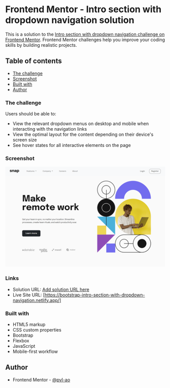 # Frontend Mentor - Intro section with dropdown navigation solution

This is a solution to the [Intro section with dropdown navigation challenge on Frontend Mentor](https://www.frontendmentor.io/challenges/intro-section-with-dropdown-navigation-ryaPetHE5). Frontend Mentor challenges help you improve your coding skills by building realistic projects.

## Table of contents

- [The challenge](#the-challenge)
- [Screenshot](#screenshot)
- [Built with](#built-with)
- [Author](#author)

### The challenge

Users should be able to:

- View the relevant dropdown menus on desktop and mobile when interacting with the navigation links
- View the optimal layout for the content depending on their device's screen size
- See hover states for all interactive elements on the page

### Screenshot

![](images/live-webpage-screenshot.png)

### Links

- Solution URL: [Add solution URL here](https://your-solution-url.com)
- Live Site URL: [https://bootstrap-intro-section-with-dropdown-navigation.netlify.app/]

### Built with

- HTML5 markup
- CSS custom properties
- Bootstrap
- Flexbox
- JavaScript
- Mobile-first workflow

## Author

- Frontend Mentor - [@pvl-ao](https://www.frontendmentor.io/profile/pvl-ao)
